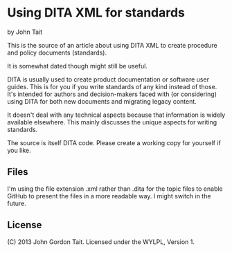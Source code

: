 Using DITA XML for standards
============================

by John Tait

This is the source of an article about using DITA XML to create procedure and policy documents (standards).

It is somewhat dated though might still be useful.

DITA is usually used to create product documentation or software user guides. This is for you if you write standards of any kind instead of those. It's intended for authors and decision-makers faced with (or considering) using DITA for both new documents and migrating legacy content.

It doesn't deal with any technical aspects because that information is widely available elsewhere. This mainly discusses the unique aspects for writing standards.

The source is itself DITA code. Please create a working copy for yourself if you like.

Files
-----

I'm using the file extension .xml rather than .dita for the topic files to enable GitHub to present the files in a more readable way. I might switch in the future.

License
-------

(C) 2013 John Gordon Tait. Licensed under the WYLPL, Version 1.

